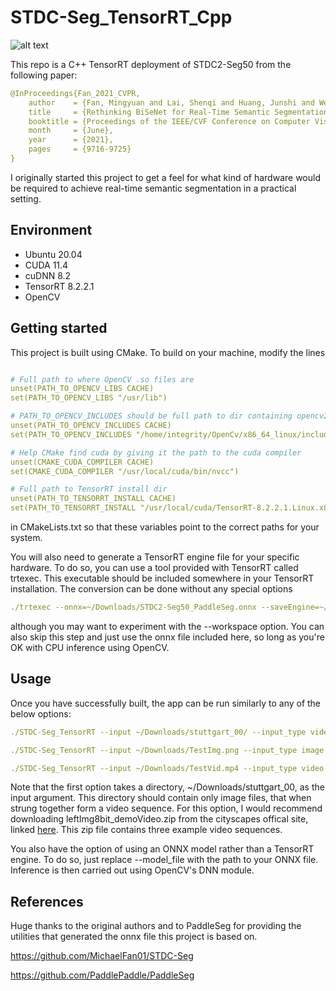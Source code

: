 # STDC-Seg_TensorRT_Cpp
![alt text](https://github.com/Berglemir/STDC-Seg_TensorRT_Cpp/blob/main/Example.gif?raw=true "Title")

This repo is a C++ TensorRT deployment of STDC2-Seg50 from the following paper:

```yaml
@InProceedings{Fan_2021_CVPR,
    author    = {Fan, Mingyuan and Lai, Shenqi and Huang, Junshi and Wei, Xiaoming and Chai, Zhenhua and Luo, Junfeng and Wei, Xiaolin},
    title     = {Rethinking BiSeNet for Real-Time Semantic Segmentation},
    booktitle = {Proceedings of the IEEE/CVF Conference on Computer Vision and Pattern Recognition (CVPR)},
    month     = {June},
    year      = {2021},
    pages     = {9716-9725}
}

```

I originally started this project to get a feel for what kind of hardware would be required to achieve real-time semantic segmentation in a practical setting.  

## Environment

* Ubuntu 20.04
* CUDA 11.4
* cuDNN 8.2
* TensorRT 8.2.2.1
* OpenCV

## Getting started
This project is built using CMake. To build on your machine, modify the lines 

```yaml

# Full path to where OpenCV .so files are
unset(PATH_TO_OPENCV_LIBS CACHE)
set(PATH_TO_OPENCV_LIBS "/usr/lib")

# PATH_TO_OPENCV_INCLUDES should be full path to dir containing opencv2 directory.
unset(PATH_TO_OPENCV_INCLUDES CACHE)
set(PATH_TO_OPENCV_INCLUDES "/home/integrity/OpenCv/x86_64_linux/include")

# Help CMake find cuda by giving it the path to the cuda compiler
unset(CMAKE_CUDA_COMPILER CACHE)
set(CMAKE_CUDA_COMPILER "/usr/local/cuda/bin/nvcc")                

# Full path to TensorRT install dir                             
unset(PATH_TO_TENSORRT_INSTALL CACHE)
set(PATH_TO_TENSORRT_INSTALL "/usr/local/cuda/TensorRT-8.2.2.1.Linux.x86_64-gnu.cuda-11.4.cudnn8.2/TensorRT-8.2.2.1/")

```

in CMakeLists.txt so that these variables point to the correct paths for your system.

You will also need to generate a TensorRT engine file for your specific hardware. To do so, you can use a tool provided with TensorRT called trtexec. This executable should be included somewhere in your TensorRT installation. The conversion can be done without any special options

```yaml
./trtexec --onnx=~/Downloads/STDC2-Seg50_PaddleSeg.onnx --saveEngine=~/Downloads/STDC2-Seg50_PaddleSeg.engine
```

although you may want to experiment with the --workspace option. You can also skip this step and just use the onnx file included here, so long as you're OK with CPU inference using OpenCV. 

## Usage
Once you have successfully built, the app can be run similarly to any of the below options:

```yaml
./STDC-Seg_TensorRT --input ~/Downloads/stuttgart_00/ --input_type video --model_file ~/Downloads/STDC2-Seg50_PaddleSeg.engine

./STDC-Seg_TensorRT --input ~/Downloads/TestImg.png --input_type image --model_file ~/Downloads/STDC2-Seg50_PaddleSeg.engine 

./STDC-Seg_TensorRT --input ~/Downloads/TestVid.mp4 --input_type video --model_file ~/Downloads/STDC2-Seg50_PaddleSeg.engine
```

Note that the first option takes a directory, ~/Downloads/stuttgart_00, as the input argument. This directory should contain only image files, that when strung together form a video sequence. For this option, I would recommend downloading leftImg8bit_demoVideo.zip from the cityscapes offical site, linked [here](https://www.cityscapes-dataset.com/downloads/). This zip file contains three example video sequences. 

You also have the option of using an ONNX model rather than a TensorRT engine. To do so, just replace --model_file with the path to your ONNX file. Inference is then carried out using OpenCV's DNN module. 

## References
Huge thanks to the original authors and to PaddleSeg for providing the utilities that generated the onnx file this project is based on.

https://github.com/MichaelFan01/STDC-Seg

https://github.com/PaddlePaddle/PaddleSeg
